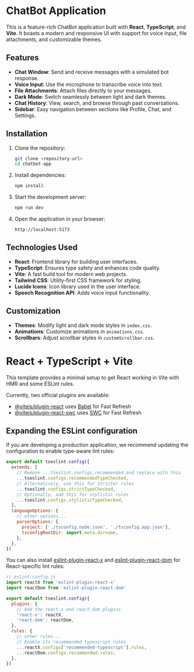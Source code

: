 # ChatBot Application

This is a feature-rich ChatBot application built with **React**, **TypeScript**, and **Vite**. It boasts a modern and responsive UI with support for voice input, file attachments, and customizable themes.

## Features

- **Chat Window**: Send and receive messages with a simulated bot response.
- **Voice Input**: Use the microphone to transcribe voice into text.
- **File Attachments**: Attach files directly to your messages.
- **Dark Mode**: Switch seamlessly between light and dark themes.
- **Chat History**: View, search, and browse through past conversations.
- **Sidebar**: Easy navigation between sections like Profile, Chat, and Settings.

## Installation

1. Clone the repository:
    ```bash
    git clone <repository-url>
    cd chatbot-app
    ```

2. Install dependencies:
    ```bash
    npm install
    ```

3. Start the development server:
    ```bash
    npm run dev
    ```

4. Open the application in your browser:
    ```
    http://localhost:5173
    ```

## Technologies Used

- **React**: Frontend library for building user interfaces.
- **TypeScript**: Ensures type safety and enhances code quality.
- **Vite**: A fast build tool for modern web projects.
- **Tailwind CSS**: Utility-first CSS framework for styling.
- **Lucide Icons**: Icon library used in the user interface.
- **Speech Recognition API**: Adds voice input functionality.

## Customization

- **Themes**: Modify light and dark mode styles in `index.css`.
- **Animations**: Customize animations in `animations.css`.
- **Scrollbars**: Adjust scrollbar styles in `customScrollbar.css`.

# React + TypeScript + Vite

This template provides a minimal setup to get React working in Vite with HMR and some ESLint rules.

Currently, two official plugins are available:

- [@vitejs/plugin-react](https://github.com/vitejs/vite-plugin-react/blob/main/packages/plugin-react/README.md) uses [Babel](https://babeljs.io/) for Fast Refresh
- [@vitejs/plugin-react-swc](https://github.com/vitejs/vite-plugin-react-swc) uses [SWC](https://swc.rs/) for Fast Refresh

## Expanding the ESLint configuration

If you are developing a production application, we recommend updating the configuration to enable type-aware lint rules:

```js
export default tseslint.config({
  extends: [
    // Remove ...tseslint.configs.recommended and replace with this
    ...tseslint.configs.recommendedTypeChecked,
    // Alternatively, use this for stricter rules
    ...tseslint.configs.strictTypeChecked,
    // Optionally, add this for stylistic rules
    ...tseslint.configs.stylisticTypeChecked,
  ],
  languageOptions: {
    // other options...
    parserOptions: {
      project: ['./tsconfig.node.json', './tsconfig.app.json'],
      tsconfigRootDir: import.meta.dirname,
    },
  },
})
```

You can also install [eslint-plugin-react-x](https://github.com/Rel1cx/eslint-react/tree/main/packages/plugins/eslint-plugin-react-x) and [eslint-plugin-react-dom](https://github.com/Rel1cx/eslint-react/tree/main/packages/plugins/eslint-plugin-react-dom) for React-specific lint rules:

```js
// eslint.config.js
import reactX from 'eslint-plugin-react-x'
import reactDom from 'eslint-plugin-react-dom'

export default tseslint.config({
  plugins: {
    // Add the react-x and react-dom plugins
    'react-x': reactX,
    'react-dom': reactDom,
  },
  rules: {
    // other rules...
    // Enable its recommended typescript rules
    ...reactX.configs['recommended-typescript'].rules,
    ...reactDom.configs.recommended.rules,
  },
})
```
